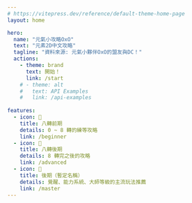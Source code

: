```yaml
---
# https://vitepress.dev/reference/default-theme-home-page
layout: home

hero:
  name: "元氣小攻略OxO"
  text: "元素2D中文攻略"
  tagline: "資料來源: 元氣小夥伴OxO的盟友與DC！"
  actions:
    - theme: brand
      text: 開始！
      link: /start
    # - theme: alt
    #   text: API Examples
    #   link: /api-examples
  
features:
  - icon: 🔰
    title: 八轉前期
    details: 0 ~ 8 轉的練等攻略
    link: /beginner
  - icon: 👾
    title: 八轉後期
    details: 8 轉完之後的攻略
    link: /advanced
  - icon: 🥛
    title: 後期（暫定名稱）
    details: 覺醒、能力系統、大師等級的主流玩法推薦
    link: /master
---
```


